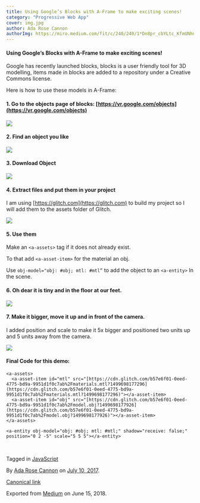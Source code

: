 ```yaml
---
title: Using Google’s Blocks with A-Frame to make exciting scenes!
category: "Progressive Web App"
cover: img.jpg
author: Ada Rose Cannon
authorImg: https://miro.medium.com/fit/c/240/240/1*Dn8pr_cbYLtc_KfmUNhnBA.png
---
```


#### Using Google’s Blocks with A-Frame to make exciting scenes!

Google has recently launched blocks, blocks is a user friendly tool for 3D modelling, items made in blocks are added to a repository under a Creative Commons license.

Here is how to use these models in A-Frame:

#### 1\. Go to the objects page of blocks: [https://vr.google.com/objects](https://vr.google.com/objects)

![](https://cdn-images-1.medium.com/max/800/1*zDH-6isQ8kCI0c5c_FJDww.png)

#### 2\. Find an object you like

![](https://cdn-images-1.medium.com/max/800/1*K45L_nmQzewIQ07M4jevGw.png)

#### 3\. Download Object

![](https://cdn-images-1.medium.com/max/800/1*2H9bOjihFSxsQNGg5AmJog.png)

#### 4\. Extract files and put them in your project

I am using [https://glitch.com](https://glitch.com) to build my project so I will add them to the assets folder of Glitch.

![](https://cdn-images-1.medium.com/max/800/1*RSbk9uiSaPRo3ctDAvtKBw.png)

#### **5\. Use them**

Make an `<a-assets>` tag if it does not already exist.

To that add `<a-asset-item>` for the material an obj.

Use `obj-model="obj: #obj; mtl: #mtl”` to add the object to an `<a-entity>` In the scene.

<a-assets>  
  <a-asset-item id="mtl" src="[./materials.mtl](https://cdn.glitch.com/b57e6f01-0eed-4775-bd9a-9951d1f0c7ab%2Fmaterials.mtl?1499698177296)"></a-asset-item>  
  <a-asset-item id="obj" src="[./model.obj](https://cdn.glitch.com/b57e6f01-0eed-4775-bd9a-9951d1f0c7ab%2Fmodel.obj?1499698177926)"></a-asset-item>  
</a-assets>  
      
<a-entity obj-model="obj: #obj; mtl: #mtl;"></a-entity>

#### 6\. Oh dear it is tiny and in the floor at our feet.

![](https://cdn-images-1.medium.com/max/800/1*VEVvYJEUjDY-aDtY_s9lmw.png)

#### 7\. Make it bigger, move it up and in front of the camera.

I added position and scale to make it 5x bigger and positioned two units up and 5 units away from the camera.

<a-entity obj-model="obj: #obj; mtl: #mtl;" position="0 2 -5" scale="5 5 5"></a-entity>

![](https://cdn-images-1.medium.com/max/800/1*5547jhGlH1-hD44PEtLylw.png)

#### Final Code for this demo:

<!DOCTYPE html>  
<html lang="en">  
 <head>  
  <title>AFrame Demo</title>  
  <meta charset="UTF-8">  
  <meta name="viewport" content="width=device-width, initial-scale=1">  
  <script src="[https://aframe.io/releases/0.6.0/aframe.min.js](https://aframe.io/releases/0.6.0/aframe.min.js)"></script>  
  <script src="[https://cdn.rawgit.com/feiss/aframe-environment-component/ad57b15d/dist/aframe-environment-component.min.js](https://cdn.rawgit.com/feiss/aframe-environment-component/ad57b15d/dist/aframe-environment-component.min.js)"></script>  
 </head>  
 <body>

<a-scene>  
      
    <a-assets>  
      <a-asset-item id="mtl" src="[https://cdn.glitch.com/b57e6f01-0eed-4775-bd9a-9951d1f0c7ab%2Fmaterials.mtl?1499698177296](https://cdn.glitch.com/b57e6f01-0eed-4775-bd9a-9951d1f0c7ab%2Fmaterials.mtl?1499698177296)"></a-asset-item>  
      <a-asset-item id="obj" src="[https://cdn.glitch.com/b57e6f01-0eed-4775-bd9a-9951d1f0c7ab%2Fmodel.obj?1499698177926](https://cdn.glitch.com/b57e6f01-0eed-4775-bd9a-9951d1f0c7ab%2Fmodel.obj?1499698177926)"></a-asset-item>  
    </a-assets>  
      
    <a-entity obj-model="obj: #obj; mtl: #mtl;" shadow="receive: false;" position="0 2 -5" scale="5 5 5"></a-entity>  
      
  <a-entity environment="shadow: true; shadowSize: 10; preset:default;" ></a-entity>  
 </a-scene>

</body>  
</html>

Tagged in [JavaScript](https://medium.com/tag/javascript)

By [Ada Rose Cannon](https://medium.com/@Lady_Ada_King) on [July 10, 2017](https://medium.com/p/757b7d3d49fc).

[Canonical link](https://medium.com/@Lady_Ada_King/spice-up-your-vr-scene-with-free-3d-models-from-blocks-757b7d3d49fc)

Exported from [Medium](https://medium.com) on June 15, 2018.